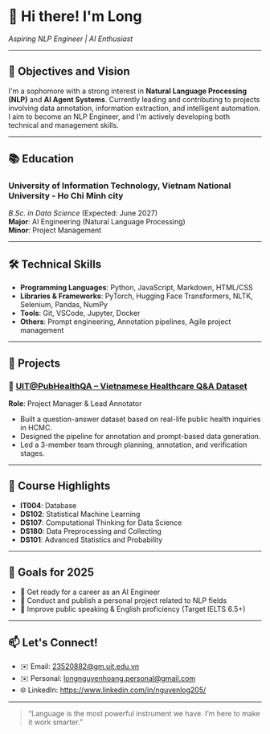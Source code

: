 # 👋 Hi there! I'm Long
*Aspiring NLP Engineer | AI Enthusiast*

---

## 🧠 Objectives and Vision
I'm a sophomore with a strong interest in **Natural Language Processing (NLP)** and **AI Agent Systems**. Currently leading and contributing to projects involving data annotation, information extraction, and intelligent automation. I aim to become an NLP Engineer, and I'm actively developing both technical and management skills.

---

## 📚 Education
### **University of Information Technology, Vietnam National University - Ho Chi Minh city**  
*B.Sc. in Data Science* (Expected: June 2027)  
**Major**: AI Engineering (Natural Language Processing) \
**Minor**: Project Management

---

## 🛠️ Technical Skills
- **Programming Languages**: Python, JavaScript, Markdown, HTML/CSS  
- **Libraries & Frameworks**: PyTorch, Hugging Face Transformers, NLTK, Selenium, Pandas, NumPy  
- **Tools**: Git, VSCode, Jupyter, Docker
- **Others**: Prompt engineering, Annotation pipelines, Agile project management

---

## 🚀 Projects

### 🏥 [UIT@PubHealthQA – Vietnamese Healthcare Q&A Dataset](https://github.com/nguyenlong205/uit.PubHealthQA)  
**Role**: Project Manager & Lead Annotator  
- Built a question-answer dataset based on real-life public health inquiries in HCMC.  
- Designed the pipeline for annotation and prompt-based data generation.  
- Led a 3-member team through planning, annotation, and verification stages.

---

## 📌 Course Highlights
- **IT004**: Database
- **DS102**: Statistical Machine Learning
- **DS107**: Computational Thinking for Data Science
- **DS180**: Data Preprocessing and Collecting
- **DS101**: Advanced Statistics and Probability

---

## 🎯 Goals for 2025
- 🚧 Get ready for a career as an AI Engineer 
- 🤖 Conduct and publish a personal project related to NLP fields 
- 🎤 Improve public speaking & English proficiency (Target IELTS 6.5+)

---

## 📫 Let's Connect!
- ✉️ Email: 23520882@gm.uit.edu.vn
- ✉️ Personal: longnguyenhoang.personal@gmail.com
- 🌐 LinkedIn: https://www.linkedin.com/in/nguyenlog205/ 

---

> “Language is the most powerful instrument we have. I’m here to make it work smarter.”

<!---
nguyenlong205/nguyenlong205 is a ✨ special ✨ repository because its `README.md` (this file) appears on your GitHub profile.
You can click the Preview link to take a look at your changes.
--->
